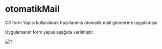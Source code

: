# otomatikMail
C# form Yapısı kullanılarak hazırlanmış otomatik mail gönderme uygulaması 

Uygulamanın form yapısı aşağıda verilmiştir.


![1](https://github.com/AhsennurUSLU/otomatikMail/assets/99485329/0714d38a-45ff-4f8b-a2dc-8043b56425bd)

